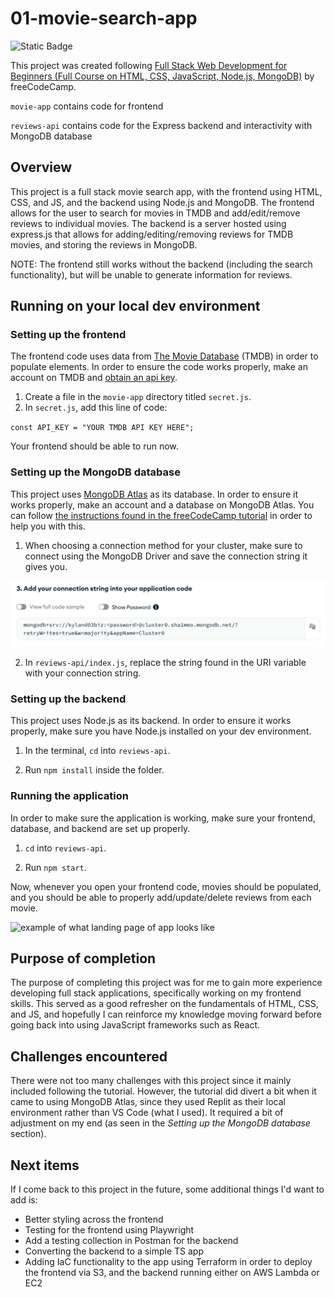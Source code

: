# 01-movie-search-app
![Static Badge](https://img.shields.io/badge/completed-green)

This project was created following [Full Stack Web Development for Beginners (Full Course on HTML, CSS, JavaScript, Node.js, MongoDB)](https://www.youtube.com/watch?v=nu_pCVPKzTk) by freeCodeCamp.

`movie-app` contains code for frontend

`reviews-api` contains code for the Express backend and interactivity with MongoDB database

## Overview

This project is a full stack movie search app, with the frontend using HTML, CSS, and JS, and the backend using Node.js and MongoDB. The frontend allows for the user to search for movies in TMDB and add/edit/remove reviews to individual movies. The backend is a server hosted using express.js that allows for adding/editing/removing reviews for TMDB movies, and storing the reviews in MongoDB.

NOTE: The frontend still works without the backend (including the search functionality), but will be unable to generate information for reviews.

## Running on your local dev environment
### Setting up the frontend
The frontend code uses data from [The Movie Database](https://www.themoviedb.org/?language=en-US) (TMDB) in order to populate elements. In order to ensure the code works properly, make an account on TMDB and [obtain an api key](https://developer.themoviedb.org/reference/intro/getting-started).
1. Create a file in the `movie-app` directory titled `secret.js`.
2. In `secret.js`, add this line of code:

`const API_KEY = "YOUR TMDB API KEY HERE";`

Your frontend should be able to run now.

### Setting up the MongoDB database
This project uses [MongoDB Atlas](https://www.mongodb.com/products/platform/atlas-database) as its database. In order to ensure it works properly, make an account and a database on MongoDB Atlas. You can follow [the instructions found in the freeCodeCamp tutorial](https://youtu.be/nu_pCVPKzTk?si=taTP4Tqjrz5ZvHng&t=21340) in order to help you with this.

1. When choosing a connection method for your cluster, make sure to connect using the MongoDB Driver and save the connection string it gives you.

![example connection string](img/connection.png)

2. In `reviews-api/index.js`, replace the string found in the URI variable with your connection string.

### Setting up the backend
This project uses Node.js as its backend. In order to ensure it works properly, make sure you have Node.js installed on your dev environment.

1. In the terminal, `cd` into `reviews-api`.

2. Run `npm install` inside the folder.

### Running the application
In order to make sure the application is working, make sure your frontend, database, and backend are set up properly.

1. `cd` into `reviews-api`.

2. Run `npm start`.

Now, whenever you open your frontend code, movies should be populated, and you should be able to properly add/update/delete reviews from each movie.

![example of what landing page of app looks like](img/app.png)

## Purpose of completion
The purpose of completing this project was for me to gain more experience developing full stack applications, specifically working on my frontend skills. This served as a good refresher on the fundamentals of HTML, CSS, and JS, and hopefully I can reinforce my knowledge moving forward before going back into using JavaScript frameworks such as React.

## Challenges encountered
There were not too many challenges with this project since it mainly included following the tutorial. However, the tutorial did divert a bit when it came to using MongoDB Atlas, since they used Replit as their local environment rather than VS Code (what I used). It required a bit of adjustment on my end (as seen in the *Setting up the MongoDB database* section).

## Next items
If I come back to this project in the future, some additional things I'd want to add is:
- Better styling across the frontend
- Testing for the frontend using Playwright
- Add a testing collection in Postman for the backend
- Converting the backend to a simple TS app
- Adding IaC functionality to the app using Terraform in order to deploy the frontend via S3, and the backend running either on AWS Lambda or EC2
